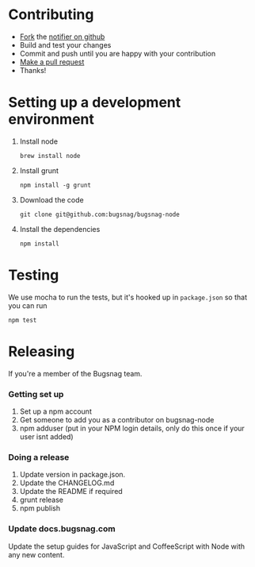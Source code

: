 Contributing
============

-   [Fork](https://help.github.com/articles/fork-a-repo) the [notifier on github](https://github.com/bugsnag/bugsnag-node)
-   Build and test your changes
-   Commit and push until you are happy with your contribution
-   [Make a pull request](https://help.github.com/articles/using-pull-requests)
-   Thanks!

Setting up a development environment
====================================

1. Install node

    ```
    brew install node
    ```

1. Install grunt

    ```
    npm install -g grunt
    ```

1. Download the code

    ```
    git clone git@github.com:bugsnag/bugsnag-node
    ```

1. Install the dependencies

    ```
    npm install
    ```

Testing
=======

We use mocha to run the tests, but it's hooked up in `package.json` so that you can run

```
npm test
```

Releasing
=========

If you're a member of the Bugsnag team.

### Getting set up

1. Set up a npm account
1. Get someone to add you as a contributor on bugsnag-node
1. npm adduser (put in your NPM login details, only do this once if your user isnt added)

### Doing a release

1. Update version in package.json.
1. Update the CHANGELOG.md
1. Update the README if required
1. grunt release
1. npm publish

### Update docs.bugsnag.com

Update the setup guides for JavaScript and CoffeeScript with Node with any new
content.
